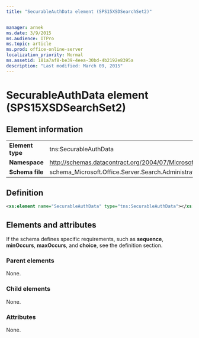 ```yaml
---
title: "SecurableAuthData element (SPS15XSDSearchSet2)"


manager: arnek
ms.date: 3/9/2015
ms.audience: ITPro
ms.topic: article
ms.prod: office-online-server
localization_priority: Normal
ms.assetid: 181a7af8-be39-4eea-30bd-4b2192e8395a
description: "Last modified: March 09, 2015"
---
```


# SecurableAuthData element (SPS15XSDSearchSet2)

 
  
## Element information

|||
|:-----|:-----|
|**Element type** <br/> |tns:SecurableAuthData  <br/> |
|**Namespace** <br/> |http://schemas.datacontract.org/2004/07/Microsoft.Office.Server.Search.Administration  <br/> |
|**Schema file** <br/> |schema_Microsoft.Office.Server.Search.Administration.xsd  <br/> |
   
## Definition

```XML
<xs:element name="SecurableAuthData" type="tns:SecurableAuthData"></xs:element>

```

## Elements and attributes

If the schema defines specific requirements, such as **sequence**, **minOccurs**, **maxOccurs**, and **choice**, see the definition section. 
  
### Parent elements

None.
  
### Child elements

None.
  
### Attributes

None.
  

